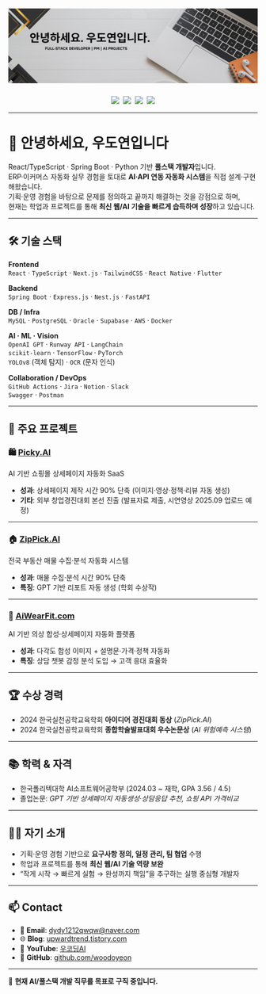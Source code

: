 
# [![header](https://raw.githubusercontent.com/woodoyeon/woodoyeon/main/assets/Banner.png)](https://github.com/woodoyeon)


<p align="center">
<a href="mailto:dydy1212qwqw@naver.com"><img height="30" src="https://img.shields.io/badge/Email-0078D4?logo=gmail&logoColor=white" /></a>&nbsp;
<a href="https://github.com/woodoyeon"><img height="30" src="https://img.shields.io/badge/GitHub-181717?logo=github&logoColor=white" /></a>&nbsp;
<a href="https://upwardtrend.tistory.com/"><img height="30" src="https://img.shields.io/badge/Blog-FF5722?logo=blogger&logoColor=white" /></a>&nbsp;
<a href="https://www.youtube.com/@우코딩AI"><img height="30" src="https://img.shields.io/badge/YouTube-FF0000?logo=youtube&logoColor=white" /></a>
</p>

---

# 👋 안녕하세요, 우도연입니다  

React/TypeScript · Spring Boot · Python 기반 **풀스택 개발자**입니다.  
ERP·이커머스 자동화 실무 경험을 토대로 **AI·API 연동 자동화 시스템**을 직접 설계·구현해왔습니다.  
기획·운영 경험을 바탕으로 문제를 정의하고 끝까지 해결하는 것을 강점으로 하며,  
현재는 학업과 프로젝트를 통해 **최신 웹/AI 기술을 빠르게 습득하며 성장**하고 있습니다.  

---

## 🛠 기술 스택  

**Frontend**  
`React` · `TypeScript` · `Next.js` · `TailwindCSS` · `React Native` · `Flutter`  

**Backend**  
`Spring Boot` · `Express.js` · `Nest.js` · `FastAPI`  

**DB / Infra**  
`MySQL` · `PostgreSQL` · `Oracle` · `Supabase` · `AWS` · `Docker`  

**AI · ML · Vision**  
`OpenAI GPT` · `Runway API` · `LangChain`  
`scikit-learn` · `TensorFlow` · `PyTorch`  
`YOLOv8` (객체 탐지) · `OCR` (문자 인식)  

**Collaboration / DevOps**  
`GitHub Actions` · `Jira` · `Notion` · `Slack`  
`Swagger` · `Postman`  

---

## 📑 주요 프로젝트  

### 🛍 [Picky.AI](https://github.com/woodoyeon/Picky.AI)  
AI 기반 쇼핑몰 상세페이지 자동화 SaaS  
- **성과**: 상세페이지 제작 시간 90% 단축 (이미지·영상·정책·리뷰 자동 생성)  
- **기타**: 외부 창업경진대회 본선 진출 (발표자료 제출, 시연영상 2025.09 업로드 예정)  

---

### 🏠 [ZipPick.AI](https://github.com/woodoyeon/ZipPick_ver2)  
전국 부동산 매물 수집·분석 자동화 시스템  
- **성과**: 매물 수집·분석 시간 90% 단축  
- **특징**: GPT 기반 리포트 자동 생성 (학회 수상작)  

---

### 👕 [AiWearFit.com](https://github.com/woodoyeon/AiwearFit.com)  
AI 기반 의상 합성·상세페이지 자동화 플랫폼  
- **성과**: 다각도 합성 이미지 + 설명문·가격·정책 자동화  
- **특징**: 상담 챗봇 감정 분석 도입 → 고객 응대 효율화  

---

## 🏆 수상 경력  

- 2024 한국실천공학교육학회 **아이디어 경진대회 동상** (*ZipPick.AI*)  
- 2024 한국실천공학교육학회 **종합학술발표대회 우수논문상** (*AI 위험예측 시스템*)  

---

## 📚 학력 & 자격  

- 한국폴리텍대학 AI소프트웨어공학부 (2024.03 ~ 재학, GPA 3.56 / 4.5)  
- 졸업논문: *GPT 기반 상세페이지 자동생성·상담응답 추천, 쇼핑 API 가격비교*  
<!-- 
**자격증**  
- SQL 개발자 (SQLD)  
- 데이터분석 준전문가 (ADsP)  
- SW 테스트 전문가 (CSTS)  
-->
---

## 🙋‍♂️ 자기 소개  

<!--  - ERP·이커머스 자동화 **실무 경험 10년+**  -->
- 기획·운영 경험 기반으로 **요구사항 정의, 일정 관리, 팀 협업** 수행  
- 학업과 프로젝트를 통해 **최신 웹/AI 기술 역량 보완**  
- “작게 시작 → 빠르게 실험 → 완성까지 책임”을 추구하는 실행 중심형 개발자  

---

## 📫 Contact  

- 📧 **Email**: dydy1212qwqw@naver.com  
- 🌐 **Blog**: [upwardtrend.tistory.com](https://upwardtrend.tistory.com/)
- 🎥 **YouTube**: [우코딩AI](https://www.youtube.com/@%EC%9A%B0%EC%BD%94%EB%94%A9AI)
- 💼 **GitHub**: [github.com/woodoyeon](https://github.com/woodoyeon)  

---

📌 **현재 AI/풀스택 개발 직무를 목표로 구직 중입니다.**
